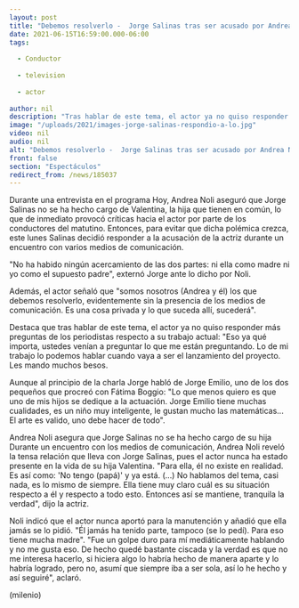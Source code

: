 ```yaml
---
layout: post
title: "Debemos resolverlo -  Jorge Salinas tras ser acusado por Andrea Noli de no ver a su hija"
date: 2021-06-15T16:59:00.000-06:00
tags:
  
  - Conductor
  
  - television
  
  - actor
  
author: nil
description: "Tras hablar de este tema, el actor ya no quiso responder más preguntas de los periodistas: Eso ya qué importa, ustedes venían a preguntar lo que me están preguntando. "
image: "/uploads/2021/images-jorge-salinas-respondio-a-lo.jpg"
video: nil
audio: nil
alt: "Debemos resolverlo -  Jorge Salinas tras ser acusado por Andrea Noli de no ver a su hija"
front: false
section: "Espectáculos"
redirect_from: /news/185037
---
```


Durante una entrevista en el programa Hoy, Andrea Noli aseguró que Jorge Salinas no se ha hecho cargo de Valentina, la hija que tienen en común, lo que de inmediato provocó críticas hacia el actor por parte de los conductores del matutino. Entonces, para evitar que dicha polémica crezca, este lunes Salinas decidió responder a la acusación de la actriz durante un encuentro con varios medios de comunicación.

"No ha habido ningún acercamiento de las dos partes: ni ella como madre ni yo como el supuesto padre", externó Jorge ante lo dicho por Noli.

Además, el actor señaló que "somos nosotros (Andrea y él) los que debemos resolverlo, evidentemente sin la presencia de los medios de comunicación. Es una cosa privada y lo que suceda allí, sucederá". 

Destaca que tras hablar de este tema, el actor ya no quiso responder más preguntas de los periodistas respecto a su trabajo actual: "Eso ya qué importa, ustedes venían a preguntar lo que me están preguntando. Lo de mi trabajo lo podemos hablar cuando vaya a ser el lanzamiento del proyecto. Les mando muchos besos.

Aunque al principio de la charla Jorge habló de Jorge Emilio, uno de los dos pequeños que procreó con Fátima Boggio: "Lo que menos quiero es que uno de mis hijos se dedique a la actuación. Jorge Emilio tiene muchas cualidades, es un niño muy inteligente, le gustan mucho las matemáticas... El arte es valido, uno debe hacer de todo". 

Andrea Noli asegura que Jorge Salinas no se ha hecho cargo de su hija Durante un encuentro con los medios de comunicación, Andrea Noli reveló la tensa relación que lleva con Jorge Salinas, pues el actor nunca ha estado presente en la vida de su hija Valentina. "Para ella, él no existe en realidad. Es así como: 'No tengo (papá)' y ya está. (…) No hablamos del tema, casi nada, es lo mismo de siempre. Ella tiene muy claro cuál es su situación respecto a él y respecto a todo esto. Entonces así se mantiene, tranquila la verdad", dijo la actriz. 

Noli indicó que el actor nunca aportó para la manutención y añadió que ella jamás se lo pidió. "Él jamás ha tenido parte, tampoco (se lo pedí). Para eso tiene mucha madre". "Fue un golpe duro para mí mediáticamente hablando y no me gusta eso. De hecho quedé bastante ciscada y la verdad es que no me interesa hacerlo, si hiciera algo lo habría hecho de manera aparte y lo habría logrado, pero no, asumí que siempre iba a ser sola, así lo he hecho y así seguiré", aclaró.  

(milenio)